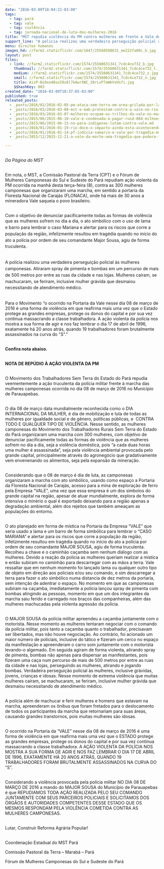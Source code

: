 ```yaml
---
date: "2016-03-09T18:04:21-03:00"
tags:
  - tag: pará
  - tag: vale
  - tag: violência
  - tag: jornada-nacional-de-luta-das-mulheres-2016
title: "MST repudia violência da PM contra mulheres em frente a Vale de Parauapebas "
support_line: "A polícia realizou uma verdadeira perseguição policial às camponesas. Atiraram spray de pimenta e bombas em um percurso de mais de 500 metros. Mulheres caíram, se machucaram e se feriram."
menu: direitos humanos
images_hd: //farm2.staticflickr.com/1647/25560588631_ee222fa08c_b.jpg
layout: post
files:
  - link: //farm2.staticflickr.com/1574/25560631341_7cdc4ce732_b.jpg
    thumbnail: //farm2.staticflickr.com/1574/25560631341_7cdc4ce732_t.jpg
    medium: //farm2.staticflickr.com/1574/25560631341_7cdc4ce732_z.jpg
    small: //farm2.staticflickr.com/1574/25560631341_7cdc4ce732_n.jpg
    title: AizP-NiOxo4BsoI0z8l7kAwrXWC_28rLvP7aWkVvHsfi.jpg
    $$hashKey: 0H3
created_date: "2016-03-09T18:37:05-03:00"
published: true
releated_posts:
  - _posts/2016/02/2016-02-05-pm-ataca-sem-terra-em-area-grilada-por-latifundiario-e-pretendida-pela-vale.md
  - _posts/2016/03/2016-03-08-mst-e-mab-protestam-contra-a-vale-no-rio-de-janeiro.md
  - _posts/2016/03/2016-03-07-mulheres-ocupam-os-trilhos-da-vale-no-maranhao.md
  - _posts/2015/06/2015-06-10-vale-e-condenada-a-pagar-rusd-804-milhoes-por-acidentes-de-trabalho.md
  - _posts/2015/06/2015-06-15-no-para-indigenas-lutam-contra-vale.md
  - _posts/2016/01/2016-01-19-rio-doce-o-impacto-ainda-esta-acontecendo.md
  - _posts/2016/01/2016-01-14-pf-indicia-samarco-e-vale-por-tragedia-em-mariana.md
  - _posts/2015/12/2015-12-21-a-vale-da-morte-uma-tragedia-que-podera-ficar-impune.md

---
```

<p><br />
<em>Da P&aacute;gina do MST</em></p>

<p><br />
Em nota, o MST, a Comiss&atilde;o Pastoral da Terra (CPT) e o&nbsp;F&oacute;rum de Mulheres Camponesas do Sul e Sudeste do Par&aacute; repudiam a&ccedil;&atilde;o violenta da PM ocorrida na manh&atilde; desta ter&ccedil;a-feira (8), contra as&nbsp;300 mulheres camponesas que&nbsp;organizaram uma marcha, em sentido a portaria da Floresta Nacional de Caraj&aacute;s (FLONACA), onde h&aacute; mais de 30 anos a mineradora Vale saqueia o povo brasileiro.</p>

<p><br />
Com o objetivo de denunciar pacificamente todas as formas de viol&ecirc;ncia que as mulheres sofrem no dia a dia, o ato simb&oacute;lico com o uso de<span style="line-height: 20.8px;">&nbsp;lama e&nbsp;barro para lembrar o caso Mariana&nbsp;e alertar para os riscos que corre a popula&ccedil;&atilde;o da regi&atilde;o, infelizmente resultou em trag&eacute;dia quando no in&iacute;cio do ato a pol&iacute;cia por ordem de seu comandante Major Sousa, agiu de forma truculenta. </span></p>

<p><br />
<span style="line-height: 20.8px;">A pol&iacute;cia realizou uma verdadeira persegui&ccedil;&atilde;o policial &agrave;s mulheres camponesas. Atiraram&nbsp;spray de pimenta e&nbsp;bombas em um percurso de mais de 500 metros por entre as ruas da cidade e nas lojas. Mulheres&nbsp;ca&iacute;ram, se machucaram, se feriram, inclusive mulher gr&aacute;vida que desmaiou necessitando de atendimento m&eacute;dico.</span></p>

<p><br />
Para o Movimento&nbsp;&ldquo;o ocorrido na Portaria da Vale&nbsp;nesse dia 08 de mar&ccedil;o de 2016 &eacute; uma forma de viol&ecirc;ncia em que reafirma mais uma vez que o Estado protege as grandes empresas, protege os donos do capital e por sua vez continua massacrando a classe trabalhadora. A a&ccedil;&atilde;o violenta da pol&iacute;cia nos mostra a sua forma de agir e nos faz lembrar o dia 17 de abril de 1996, exatamente h&aacute; 20 anos atr&aacute;s, quando 19 trabalhadores foram brutalmente assassinados na curva do &quot;S&quot;.&quot;&nbsp;</p>

<p><br />
<strong>Confira nota abaixo.</strong></p>

<p><br />
<strong>NOTA DE REP&Uacute;DIO &Agrave; A&Ccedil;&Atilde;O VIOLENTA DA PM</strong></p>

<p><br />
O Movimento dos Trabalhadores Sem Terra do Estado do Par&aacute; repudia veementemente a a&ccedil;&atilde;o truculenta da pol&iacute;cia militar frente &agrave; marcha das mulheres camponesas ocorrida no dia 08 de mar&ccedil;o de 2016 no Munic&iacute;pio de Parauapebas.</p>

<p><br />
O dia 08 de mar&ccedil;o data mundialmente reconhecida como o DIA INTERNACIONAL DA MULHER, &eacute; dia de mobiliza&ccedil;&atilde;o e luta de todas as mulheres por igualdade social e de g&ecirc;nero, pol&iacute;ticas p&uacute;blicas, e &nbsp;CONTRA TODO E QUALQUER TIPO DE VIOL&Ecirc;NCIA. Nesse sentido, as mulheres camponesas do Movimento dos Trabalhadores Rurais Sem Terra do Estado do Par&aacute; organizaram uma marcha com 300 mulheres, com objetivo de denunciar pacificamente todas as formas de viol&ecirc;ncia que as mulheres sofrem no dia a dia, seja a viol&ecirc;ncia dom&eacute;stica, pois &ldquo;a cada duas horas uma mulher &eacute; assassinada&rdquo;, seja pela viol&ecirc;ncia ambiental provocada pelo grande capital, principalmente atrav&eacute;s do agroneg&oacute;cio que gradativamente vem envenenando os alimentos, seja pela expans&atilde;o da minera&ccedil;&atilde;o.</p>

<p><br />
Considerando que o 08 de mar&ccedil;o &eacute; dia de luta, as camponesas organizaram a marcha com ato simb&oacute;lico, usando como espa&ccedil;o a Portaria da Floresta Nacional de Caraj&aacute;s, acesso para a mina de explora&ccedil;&atilde;o de ferro pela Empresa &ldquo;VALE&rdquo;, uma vez que essa empresa &eacute; um dos s&iacute;mbolos do grande capital na regi&atilde;o, apesar de atuar mundialmente, explora de forma intensiva o min&eacute;rio o qual &eacute; exportado deixando para a regi&atilde;o apenas a degrada&ccedil;&atilde;o ambiental, al&eacute;m dos rejeitos que tamb&eacute;m amea&ccedil;am as popula&ccedil;&otilde;es do entorno. &nbsp;</p>

<p><br />
O ato planejado em forma de m&iacute;stica na Portaria da Empresa &ldquo;VALE&rdquo; que seria usado a lama e um barro de forma simb&oacute;lica para lembrar o &ldquo;CASO MARIANA&rdquo; e alertar para os riscos que corre a popula&ccedil;&atilde;o da regi&atilde;o, infelizmente resultou em trag&eacute;dia quando no in&iacute;cio do ato a pol&iacute;cia por ordem de seu comandante MAJOR SOUSA, agiu de forma truculenta. Recolheu a chave e o caminh&atilde;o ca&ccedil;amba sem nenhum di&aacute;logo com as mulheres. Devido a rea&ccedil;&atilde;o da policia as mulheres queriam realizar a m&iacute;stica e ent&atilde;o subiram no caminh&atilde;o para descarregar com as m&atilde;os a terra. Vale ressaltar que em nenhum momento foi lan&ccedil;ado lama ou qualquer outro tipo de objeto em dire&ccedil;&atilde;o aos policiais e/ou seu comando, e sim descarregar a terra para fazer o ato simb&oacute;lico numa distancia de dez metros da portaria, sem inten&ccedil;&atilde;o de adentrar o espa&ccedil;o. No momento em que as camponesas subiram na ca&ccedil;amba, imediatamente a pol&iacute;cia lan&ccedil;ou spray de pimenta com bombas atingindo as pessoas, momento em que um dos integrantes da marcha saiu ferido e carregado nos bra&ccedil;os das companheiras, al&eacute;m das mulheres machucadas pela violenta agress&atilde;o da pol&iacute;cia.</p>

<p><br />
O MAJOR SOUSA da pol&iacute;cia militar apreendeu a ca&ccedil;amba juntamente com o motorista. Nesse momento as mulheres tentaram negociar com o comando da pol&iacute;cia militar, pois tanto a ca&ccedil;amba quanto o trabalhador, precisavam ser libertados, mas n&atilde;o houve negocia&ccedil;&atilde;o. Ao contr&aacute;rio, foi acionado um maior n&uacute;mero de policiais, inclusive do t&aacute;tico e fizeram um cerco no espa&ccedil;o da manifesta&ccedil;&atilde;o e apreenderam o carro som juntamente com o motorista levando-o algemado. Em seguida agiram de forma violenta, atirando spray de pimenta, bombas n&atilde;o apenas para dispersar as manifestantes, pois fizeram uma ca&ccedil;a num percurso de mais de 500 metros por entre as ruas da cidade e nas lojas, perseguindo as mulheres, atirando e jogando bombas. Verdadeira persegui&ccedil;&atilde;o policial &agrave;s mulheres, inclusive gr&aacute;vidas, jovens, crian&ccedil;as e idosas. Nesse momento de extrema viol&ecirc;ncia que muitas mulheres ca&iacute;ram, se machucaram, se feriram, inclusive mulher gr&aacute;vida que desmaiou necessitando de atendimento m&eacute;dico.</p>

<p><br />
A pol&iacute;cia al&eacute;m de machucar e ferir mulheres e homens que estavam na marcha, apreenderam os &ocirc;nibus que foram fretados para o deslocamento de todos os participantes da marcha que retornariam para suas &aacute;reas, causando grandes transtornos, pois muitas mulheres s&atilde;o idosas.</p>

<p><br />
O ocorrido na Portaria da &ldquo;VALE&rdquo; nesse dia 08 de mar&ccedil;o de 2016 &eacute; uma forma de viol&ecirc;ncia em que reafirma mais uma vez que o ESTADO protege as grandes empresas, protege os donos do capital e por sua vez continua massacrando a classe trabalhadora. A A&Ccedil;&Atilde;O VIOLENTA DA POL&Iacute;CIA NOS MOSTRA A SUA FORMA DE AGIR E NOS FAZ LEMBRAR O DIA 17 DE ABRIL DE 1996, EXATAMENTE H&Aacute; 20 ANOS ATR&Aacute;S, QUANDO 19 TRABALHADORES FORAM BRUTALMENTE ASSASSINADOS NA CURVA DO &ldquo;S&rdquo;.</p>

<p><br />
Considerando a viol&ecirc;ncia provocada pela pol&iacute;cia militar NO DIA 08 DE MAR&Ccedil;O DE 2016 a mando do MAJOR SOUSA do Munic&iacute;pio de Parauapebas &eacute; que REPUDIAMOS TODA A&Ccedil;&Atilde;O REALIZADA PELO SEU COMANDO JUNTAMENTE COM SEUS PARCEIROS POLICIAIS E SOLICITAMOS DOS &Oacute;RG&Atilde;OS E AUTORIDADES COMPETENTES DESSE ESTADO QUE OS MESMOS RESPONDAM PELA VIOL&Ecirc;NCIA COMETIDA CONTRA AS MULHERES CAMPONESAS.</p>

<p><br />
Lutar, Construir Reforma Agr&aacute;ria Popular!</p>

<p><br />
Coordena&ccedil;&atilde;o Estadual do MST Par&aacute;</p>

<p>Comiss&atilde;o Pastoral da Terra &ndash; Marab&aacute; &ndash; Par&aacute;</p>

<p>F&oacute;rum de Mulheres Camponesas do Sul e Sudeste do Par&aacute;</p>
